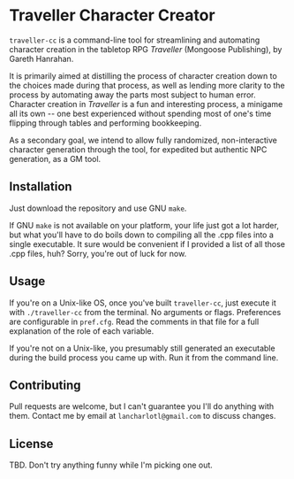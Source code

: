 # Traveller Character Creator

`traveller-cc` is a command-line tool for streamlining and automating character creation in the tabletop RPG *Traveller* (Mongoose Publishing), by Gareth Hanrahan.

It is primarily aimed at distilling the process of character creation down to the choices made during that process, as well as lending more clarity to the process by automating away the parts most subject to human error. Character creation in *Traveller* is a fun and interesting process, a minigame all its own -- one best experienced without spending most of one's time flipping through tables and performing bookkeeping.

As a secondary goal, we intend to allow fully randomized, non-interactive character generation through the tool, for expedited but authentic NPC generation, as a GM tool.

## Installation

Just download the repository and use GNU `make`.

If GNU `make` is not available on your platform, your life just got a lot harder, but what you'll have to do boils down to compiling all the .cpp files into a single executable. It sure would be convenient if I provided a list of all those .cpp files, huh? Sorry, you're out of luck for now.

## Usage

If you're on a Unix-like OS, once you've built `traveller-cc`, just execute it with `./traveller-cc` from the terminal. No arguments or flags. Preferences are configurable in `pref.cfg`. Read the comments in that file for a full explanation of the role of each variable.

If you're not on a Unix-like, you presumably still generated an executable during the build process you came up with. Run it from the command line.

## Contributing

Pull requests are welcome, but I can't guarantee you I'll do anything with them. Contact me by email at `lancharlotl@gmail.com` to discuss changes.

## License

TBD. Don't try anything funny while I'm picking one out.

